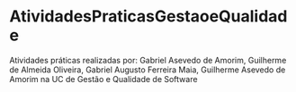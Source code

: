 # AtividadesPraticasGestaoeQualidade
Atividades práticas realizadas por: Gabriel Asevedo de Amorim, Guilherme de Almeida Oliveira, Gabriel Augusto Ferreira Maia, Guilherme Asevedo de Amorim na UC de Gestão e Qualidade de Software
